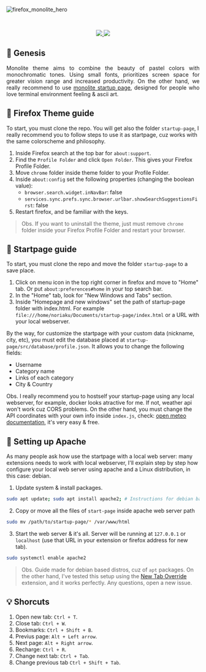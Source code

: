 ![firefox_monolite_hero](resources/images/firefox_monolite_hero.png)

<br />
<p align="center">
    <a href="./LICENSE">
        <img src="https://img.shields.io/static/v1.svg?style=for-the-badge&label=With%20love%20from&message=PERU&colorA=333333&colorB=E6A3A2"/>
    </a>
    <a href="https://github.com/catppuccin/catppuccin/blob/main/LICENSE">
        <img src="https://img.shields.io/static/v1.svg?style=for-the-badge&label=License&message=MIT&logoColor=333333&colorA=333333&colorB=B8D9B0"/>
    </a>
</p>

## 🌱 Genesis

<p align="justify">
Monolite theme aims to combine the beauty of pastel colors with monochromatic tones. Using small fonts, prioritizes screen space for greater vision range and increased productivity. On the other hand, we really recommend to use <a href="https://github.com/noriaku/firefox-monolite/tree/main/startup-page">monolite startup page</a>, designed for people who love terminal environment feeling & ascii art.
</p>
 
## 🦊 Firefox Theme guide

To start, you must clone the repo. You will get also the folder `startup-page`, I really recommend you to follow steps to use it as startpage, cuz works with the same colorscheme and philosophy. 

1. Inside Firefox search at the top bar for `about:support`.
2. Find the `Profile Folder` and click `Open Folder`. This gives your Firefox Profile Folder.
3. Move `chrome` folder inside theme folder to your Profile Folder.
4. Inside `about:config` set the following properties (changing the boolean value):
    - `browser.search.widget.inNavBar`: false
    - `services.sync.prefs.sync.browser.urlbar.showSearchSuggestionsFirst`: false
5. Restart firefox, and be familiar with the keys. 

> Obs. If you want to uninstall the theme, just must remove `chrome` folder inside your Firefox Profile Folder and restart your browser.

## 🚀 Startpage guide 

To start, you must clone the repo and move the folder `startup-page` to a save place. 

1. Click on menu icon in the top right corner in firefox and move to "Home" tab. Or put `about:preferences#home` in your top search bar. 
2. In the "Home" tab, look for "New Windows and Tabs" section.
3. Inside "Homepage and new windows" set the path of startup-page folder with index.html. For example `file:///home/noriaku/Documents/startup-page/index.html` or a URL with your local webserver.

By the way, for customize the startpage with your custom data (nickname, city, etc), you must edit the database placed at `startup-page/src/database/profile.json`. It allows you to change the following fields:

- Username
- Category name
- Links of each category
- City & Country

Obs. I really recommend you to hostself your startup-page using any local webserver, for example, docker looks atractive for me. If not, weather api won't work cuz CORS problems. On the other hand, you must change the API coordinates with your own info inside `index.js`, check: [open meteo documentation](https://open-meteo.com/en/docs), it's very easy & free.

## 🦅 Setting up Apache

As many people ask how use the startpage with a local web server: many extensions needs to work with local webserver, I'll explain step by step how configure your local web server using apache and a Linux distribution, in this case: debian.

1. Update system & install packages.

```bash
sudo apt update; sudo apt install apache2; # Instructions for debian based distros. 
```

2. Copy or move all the files of `start-page` inside apache web server path

```bash
sudo mv /path/to/startup-page/* /var/www/html
```

3. Start the web server & it's all. Server will be running at `127.0.0.1` or `localhost` (use that URL in your extension or firefox address for new tab).

```bash
sudo systemctl enable apache2
```

> Obs. Guide made for debian based distros, cuz of `apt` packages. On the other hand, I've tested this setup using the [New Tab Override](https://addons.mozilla.org/en-US/firefox/addon/new-tab-override/) extension, and it works perfectly. Any questions, open a new issue.

## 💡 Shorcuts

1. Open new tab: `Ctrl + T`.
2. Close tab: `Ctrl + W`.
3. Bookmarks: `Ctrl + Shift + B`.
4. Previus page: `Alt + Left arrow`.
5. Next page: `Alt + Right arrow`.
6. Recharge: `Ctrl + R`.
7. Change next tab: `Ctrl + Tab`.
8. Change previous tab `Ctrl + Shift + Tab`.
